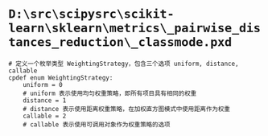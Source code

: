 # `D:\src\scipysrc\scikit-learn\sklearn\metrics\_pairwise_distances_reduction\_classmode.pxd`

```
# 定义一个枚举类型 WeightingStrategy，包含三个选项 uniform, distance, callable
cpdef enum WeightingStrategy:
    uniform = 0
    # uniform 表示使用均匀权重策略，即所有项目具有相同的权重
    distance = 1
    # distance 表示使用距离权重策略，在加权直方图模式中使用距离作为权重
    callable = 2
    # callable 表示使用可调用对象作为权重策略的选项
```